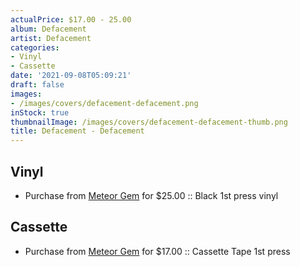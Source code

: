 ```yaml
---
actualPrice: $17.00 - 25.00
album: Defacement
artist: Defacement
categories:
- Vinyl
- Cassette
date: '2021-09-08T05:09:21'
draft: false
images:
- /images/covers/defacement-defacement.png
inStock: true
thumbnailImage: /images/covers/defacement-defacement-thumb.png
title: Defacement - Defacement
---
```


## Vinyl
* Purchase from [Meteor Gem](https://meteor-gem.com/products/defacement-defacement-lp) for $25.00 :: Black 1st press vinyl
## Cassette
* Purchase from [Meteor Gem](https://meteor-gem.com/products/defacement-defacement-cassette) for $17.00 :: Cassette Tape 1st press
